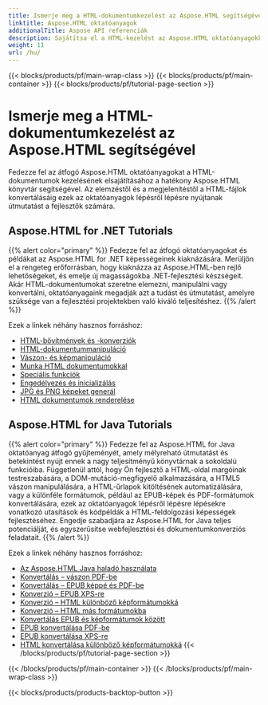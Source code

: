 ```yaml
---
title: Ismerje meg a HTML-dokumentumkezelést az Aspose.HTML segítségével
linktitle: Aspose.HTML oktatóanyagok
additionalTitle: Aspose API referenciák
description: Sajátítsa el a HTML-kezelést az Aspose.HTML oktatóanyagokkal – az elemzéstől a konverzióig, lépésről lépésre útmutató a fejlesztőknek.
weight: 11
url: /hu/
---
```


{{< blocks/products/pf/main-wrap-class >}}
{{< blocks/products/pf/main-container >}}
{{< blocks/products/pf/tutorial-page-section >}}

# Ismerje meg a HTML-dokumentumkezelést az Aspose.HTML segítségével


Fedezze fel az átfogó Aspose.HTML oktatóanyagokat a HTML-dokumentumok kezelésének elsajátításához a hatékony Aspose.HTML könyvtár segítségével. Az elemzéstől és a megjelenítéstől a HTML-fájlok konvertálásáig ezek az oktatóanyagok lépésről lépésre nyújtanak útmutatást a fejlesztők számára.

## Aspose.HTML for .NET Tutorials
{{% alert color="primary" %}}
Fedezze fel az átfogó oktatóanyagokat és példákat az Aspose.HTML for .NET képességeinek kiaknázására. Merüljön el a rengeteg erőforrásban, hogy kiaknázza az Aspose.HTML-ben rejlő lehetőségeket, és emelje új magasságokba .NET-fejlesztési készségeit. Akár HTML-dokumentumokat szeretne elemezni, manipulálni vagy konvertálni, oktatóanyagaink megadják azt a tudást és útmutatást, amelyre szüksége van a fejlesztési projektekben való kiváló teljesítéshez. 
{{% /alert %}}

Ezek a linkek néhány hasznos forráshoz:
 
- [HTML-bővítmények és -konverziók](./net/html-extensions-and-conversions/)
- [HTML-dokumentummanipuláció](./net/html-document-manipulation/)
- [Vászon- és képmanipuláció](./net/canvas-and-image-manipulation/)
- [Munka HTML dokumentumokkal](./net/working-with-html-documents/)
- [Speciális funkciók](./net/advanced-features/)
- [Engedélyezés és inicializálás](./net/licensing-and-initialization/)
- [JPG és PNG képeket generál](./net/generate-jpg-and-png-images/)
- [HTML dokumentumok renderelése](./net/rendering-html-documents/)

## Aspose.HTML for Java Tutorials
{{% alert color="primary" %}}
Fedezze fel az Aspose.HTML for Java oktatóanyag átfogó gyűjteményét, amely mélyreható útmutatást és betekintést nyújt ennek a nagy teljesítményű könyvtárnak a sokoldalú funkcióiba. Függetlenül attól, hogy Ön fejlesztő a HTML-oldal margóinak testreszabására, a DOM-mutáció-megfigyelő alkalmazására, a HTML5 vászon manipulálására, a HTML-űrlapok kitöltésének automatizálására, vagy a különféle formátumok, például az EPUB-képek és PDF-formátumok konvertálására, ezek az oktatóanyagok lépésről lépésre lépésekre vonatkozó utasítások és kódpéldák a HTML-feldolgozási képességek fejlesztéséhez. Engedje szabadjára az Aspose.HTML for Java teljes potenciálját, és egyszerűsítse webfejlesztési és dokumentumkonverziós feladatait. 
{{% /alert %}}

Ezek a linkek néhány hasznos forráshoz:
 
- [Az Aspose.HTML Java haladó használata](./java/advanced-usage/)
- [Konvertálás – vászon PDF-be](./java/conversion-canvas-to-pdf/)
- [Konvertálás – EPUB képpé és PDF-be](./java/conversion-epub-to-image-and-pdf/)
- [Konverzió – EPUB XPS-re](./java/conversion-epub-to-xps/)
- [Konverzió – HTML különböző képformátumokká](./java/conversion-html-to-various-image-formats/)
- [Konverzió – HTML más formátumokba](./java/conversion-html-to-other-formats/)
- [Konvertálás EPUB és képformátumok között](./java/converting-between-epub-and-image-formats/)
- [EPUB konvertálása PDF-be](./java/converting-epub-to-pdf/)
- [EPUB konvertálása XPS-re](./java/converting-epub-to-xps/)
- [HTML konvertálása különböző képformátumokká](./java/converting-html-to-various-image-formats/)
{{< /blocks/products/pf/tutorial-page-section >}}

{{< /blocks/products/pf/main-container >}}
{{< /blocks/products/pf/main-wrap-class >}}

{{< blocks/products/products-backtop-button >}}
